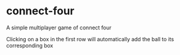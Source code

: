 # connect-four
A simple multiplayer game of connect four

Clicking on a box in the first row will automatically add the ball to its corresponding box